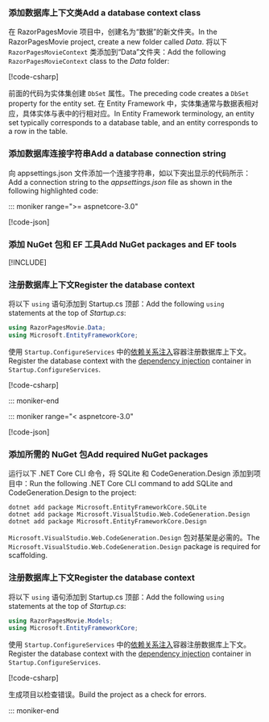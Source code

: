 <a name="dc"></a>

### <a name="add-a-database-context-class"></a><span data-ttu-id="dce0e-101">添加数据库上下文类</span><span class="sxs-lookup"><span data-stu-id="dce0e-101">Add a database context class</span></span>

<span data-ttu-id="dce0e-102">在 RazorPagesMovie 项目中，创建名为“数据”的新文件夹。</span><span class="sxs-lookup"><span data-stu-id="dce0e-102">In the RazorPagesMovie project, create a new folder called *Data*.</span></span> <span data-ttu-id="dce0e-103">将以下 `RazorPagesMovieContext` 类添加到“Data”文件夹：</span><span class="sxs-lookup"><span data-stu-id="dce0e-103">Add the following `RazorPagesMovieContext` class to the *Data* folder:</span></span>

[!code-csharp[](~/tutorials/razor-pages/razor-pages-start/sample/RazorPagesMovie30/Data/RazorPagesMovieContext.cs)]

<span data-ttu-id="dce0e-104">前面的代码为实体集创建 `DbSet` 属性。</span><span class="sxs-lookup"><span data-stu-id="dce0e-104">The preceding code creates a `DbSet` property for the entity set.</span></span> <span data-ttu-id="dce0e-105">在 Entity Framework 中，实体集通常与数据表相对应，具体实体与表中的行相对应。</span><span class="sxs-lookup"><span data-stu-id="dce0e-105">In Entity Framework terminology, an entity set typically corresponds to a database table, and an entity corresponds to a row in the table.</span></span>

<a name="cs"></a>

### <a name="add-a-database-connection-string"></a><span data-ttu-id="dce0e-106">添加数据库连接字符串</span><span class="sxs-lookup"><span data-stu-id="dce0e-106">Add a database connection string</span></span>

<span data-ttu-id="dce0e-107">向 appsettings.json 文件添加一个连接字符串，如以下突出显示的代码所示：</span><span class="sxs-lookup"><span data-stu-id="dce0e-107">Add a connection string to the *appsettings.json* file as shown in the following highlighted code:</span></span>

::: moniker range=">= aspnetcore-3.0"

[!code-json[](~/tutorials/razor-pages/razor-pages-start/sample/RazorPagesMovie30/appsettings_SQLite.json?highlight=10-12)]

### <a name="add-nuget-packages-and-ef-tools"></a><span data-ttu-id="dce0e-108">添加 NuGet 包和 EF 工具</span><span class="sxs-lookup"><span data-stu-id="dce0e-108">Add NuGet packages and EF tools</span></span>

[!INCLUDE[](~/includes/add-EF-NuGet-SQLite-CLI.md)]

<a name="reg"></a>

### <a name="register-the-database-context"></a><span data-ttu-id="dce0e-109">注册数据库上下文</span><span class="sxs-lookup"><span data-stu-id="dce0e-109">Register the database context</span></span>

<span data-ttu-id="dce0e-110">将以下 `using` 语句添加到 Startup.cs 顶部：</span><span class="sxs-lookup"><span data-stu-id="dce0e-110">Add the following `using` statements at the top of *Startup.cs*:</span></span>

```csharp
using RazorPagesMovie.Data;
using Microsoft.EntityFrameworkCore;
```

<span data-ttu-id="dce0e-111">使用 `Startup.ConfigureServices` 中的[依赖关系注入](xref:fundamentals/dependency-injection)容器注册数据库上下文。</span><span class="sxs-lookup"><span data-stu-id="dce0e-111">Register the database context with the [dependency injection](xref:fundamentals/dependency-injection) container in `Startup.ConfigureServices`.</span></span>

[!code-csharp[](~/tutorials/razor-pages/razor-pages-start/sample/RazorPagesMovie30/Startup.cs?name=snippet_UseSqlite&highlight=11-12)]

::: moniker-end

::: moniker range="< aspnetcore-3.0"

[!code-json[](~/tutorials/razor-pages/razor-pages-start/sample/RazorPagesMovie/appsettings_SQLite.json?highlight=8-9)]

### <a name="add-required-nuget-packages"></a><span data-ttu-id="dce0e-112">添加所需的 NuGet 包</span><span class="sxs-lookup"><span data-stu-id="dce0e-112">Add required NuGet packages</span></span>

<span data-ttu-id="dce0e-113">运行以下 .NET Core CLI 命令，将 SQLite 和 CodeGeneration.Design 添加到项目中：</span><span class="sxs-lookup"><span data-stu-id="dce0e-113">Run the following .NET Core CLI command to add SQLite and CodeGeneration.Design to the project:</span></span>

```dotnetcli
dotnet add package Microsoft.EntityFrameworkCore.SQLite
dotnet add package Microsoft.VisualStudio.Web.CodeGeneration.Design
dotnet add package Microsoft.EntityFrameworkCore.Design
```

<span data-ttu-id="dce0e-114">`Microsoft.VisualStudio.Web.CodeGeneration.Design` 包对基架是必需的。</span><span class="sxs-lookup"><span data-stu-id="dce0e-114">The `Microsoft.VisualStudio.Web.CodeGeneration.Design` package is required for scaffolding.</span></span>

<a name="reg"></a>

### <a name="register-the-database-context"></a><span data-ttu-id="dce0e-115">注册数据库上下文</span><span class="sxs-lookup"><span data-stu-id="dce0e-115">Register the database context</span></span>

<span data-ttu-id="dce0e-116">将以下 `using` 语句添加到 Startup.cs 顶部：</span><span class="sxs-lookup"><span data-stu-id="dce0e-116">Add the following `using` statements at the top of *Startup.cs*:</span></span>

```csharp
using RazorPagesMovie.Models;
using Microsoft.EntityFrameworkCore;
```

<span data-ttu-id="dce0e-117">使用 `Startup.ConfigureServices` 中的[依赖关系注入](xref:fundamentals/dependency-injection)容器注册数据库上下文。</span><span class="sxs-lookup"><span data-stu-id="dce0e-117">Register the database context with the [dependency injection](xref:fundamentals/dependency-injection) container in `Startup.ConfigureServices`.</span></span>

[!code-csharp[](~/tutorials/razor-pages/razor-pages-start/sample/RazorPagesMovie22/Startup.cs?name=snippet_UseSqlite&highlight=11-12)]

<span data-ttu-id="dce0e-118">生成项目以检查错误。</span><span class="sxs-lookup"><span data-stu-id="dce0e-118">Build the project as a check for errors.</span></span>

::: moniker-end
